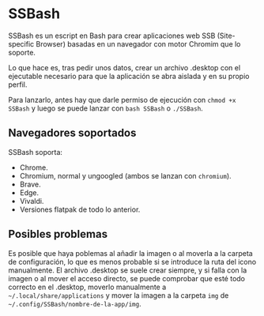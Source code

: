 # SSBash

SSBash es un escript en Bash para crear aplicaciones web SSB (Site-specific Browser) basadas en un navegador con motor Chromim que lo soporte.

Lo que hace es, tras pedir unos datos, crear un archivo .desktop con el ejecutable necesario para que la aplicación se abra aislada y en su propio perfil.

Para lanzarlo, antes hay que darle permiso de ejecución con `chmod +x SSBash` y luego se puede lanzar con `bash SSBash` o `./SSBash`.

## Navegadores soportados

SSBash soporta:

* Chrome.
* Chromium, normal y ungoogled (ambos se lanzan con `chromium`).
* Brave.
* Edge.
* Vivaldi.
* Versiones flatpak de todo lo anterior.

## Posibles problemas

Es posible que haya poblemas al añadir la imagen o al moverla a la carpeta de configuración, lo que es menos probable si se introduce la ruta del icono manualmente. El archivo .desktop se suele crear siempre, y si falla con la imagen o al mover el acceso directo, se puede comprobar que esté todo correcto en el .desktop, moverlo manualmente a `~/.local/share/applications` y mover la imagen a la carpeta `img` de `~/.config/SSBash/nombre-de-la-app/img`.

